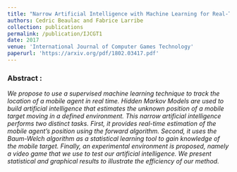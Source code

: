 ```yaml
---
title: "Narrow Artificial Intelligence with Machine Learning for Real-Time Estimation of a Mobile Agents Location Using Hidden Markov Models"
authors: Cedric Beaulac and Fabrice Larribe
collection: publications
permalink: /publication/IJCGT1
date: 2017
venue: 'International Journal of Computer Games Technology'
paperurl: 'https://arxiv.org/pdf/1802.03417.pdf'
---
```


### Abstract :

*We propose to use a supervised machine learning technique to track the location of a mobile agent in real time. Hidden Markov Models are used to build artificial intelligence that estimates the unknown position of a mobile target moving in a defined environment. This narrow
artificial intelligence performs two distinct tasks. First, it provides real-time estimation of the mobile agent’s position using the forward algorithm. Second, it uses the Baum-Welch algorithm as a statistical learning tool to gain knowledge of the mobile target. Finally, an experimental environment is proposed, namely a video game that we use to test our artificial intelligence. We present statistical and graphical results to illustrate the efficiency of our method.*

